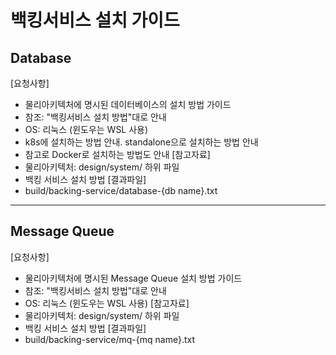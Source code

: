 # 백킹서비스 설치 가이드

## Database 
[요청사항]
- 물리아키텍처에 명시된 데이터베이스의 설치 방법 가이드  
- 참조: "백킹서비스 설치 방법"대로 안내 
- OS: 리눅스 (윈도우는 WSL 사용)
- k8s에 설치하는 방법 안내. standalone으로 설치하는 방법 안내
- 참고로 Docker로 설치하는 방법도 안내 
[참고자료]
- 물리아키텍처: design/system/ 하위 파일 
- 백킹 서비스 설치 방법
[결과파일]
- build/backing-service/database-{db name}.txt 

---

## Message Queue
[요청사항]
- 물리아키텍처에 명시된 Message Queue 설치 방법 가이드  
- 참조: "백킹서비스 설치 방법"대로 안내 
- OS: 리눅스 (윈도우는 WSL 사용)
[참고자료]
- 물리아키텍처: design/system/ 하위 파일 
- 백킹 서비스 설치 방법
[결과파일]
- build/backing-service/mq-{mq name}.txt 

